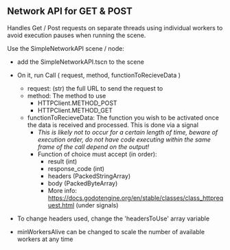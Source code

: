 ## Network API for GET & POST

Handles Get / Post requests on separate threads using individual workers to avoid execution pauses when running the scene.


Use the SimpleNetworkAPI scene / node:
-	add the SimpleNetworkAPI.tscn to the scene
-	On it, run Call ( request, method, functionToRecieveData )
	-	request: (str) the full URL to send the request to
	-	method: The method to use
		-	HTTPClient.METHOD_POST
		-	HTTPClient.METHOD_GET
	-	functionToRecieveData: The function you wish to be activated once the data is received and processed. This is done via a signal
		-	*This is likely not to occur for a certain length of time, beware of execution order, do not have code executing within the same frame of the call depend on the output!*
		-	Function of choice must accept (in order):
			-	result (int)
			-	response_code (int)
			-	headers (PackedStringArray)
			-	body (PackedByteArray)
			-	More info: https://docs.godotengine.org/en/stable/classes/class_httprequest.html (under signals)

- To change headers used, change the 'headersToUse' array variable 
- minWorkersAlive can be changed to scale the number of available workers at any time


